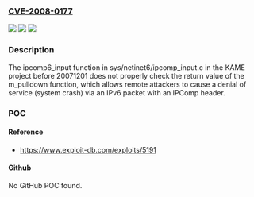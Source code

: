 ### [CVE-2008-0177](https://cve.mitre.org/cgi-bin/cvename.cgi?name=CVE-2008-0177)
![](https://img.shields.io/static/v1?label=Product&message=n%2Fa&color=blue)
![](https://img.shields.io/static/v1?label=Version&message=n%2Fa&color=blue)
![](https://img.shields.io/static/v1?label=Vulnerability&message=n%2Fa&color=brighgreen)

### Description

The ipcomp6_input function in sys/netinet6/ipcomp_input.c in the KAME project before 20071201 does not properly check the return value of the m_pulldown function, which allows remote attackers to cause a denial of service (system crash) via an IPv6 packet with an IPComp header.

### POC

#### Reference
- https://www.exploit-db.com/exploits/5191

#### Github
No GitHub POC found.

